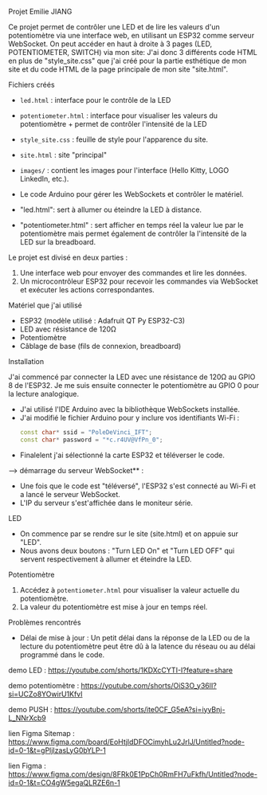 Projet Emilie JIANG

Ce projet permet de contrôler une LED et de lire les valeurs d'un potentiomètre via une interface web, en utilisant un ESP32 comme serveur WebSocket. On peut accéder en haut à droite à 3 pages (LED, POTENTIOMETER, SWITCH) via mon site:
J'ai donc 3 différents code HTML en plus de "style_site.css" que j'ai créé pour la partie esthétique de mon site et du code HTML de la page principale de mon site "site.html".


Fichiers créés 

- `led.html` : interface pour le contrôle de la LED
- `potentiometer.html` : interface pour visualiser les valeurs du potentiomètre + permet de contrôler l'intensité de la LED
- `style_site.css` : feuille de style pour l'apparence du site.
- `site.html` : site "principal"
- `images/` : contient les images pour l'interface (Hello Kitty, LOGO LinkedIn, etc.).
- Le code Arduino pour gérer les WebSockets et contrôler le matériel.


- "led.html": sert à allumer ou éteindre la LED à distance.
- "potentiometer.html" : sert afficher en temps réel la valeur lue par le potentiomètre mais permet également de contrôler la l'intensité de la LED sur la breadboard.


Le projet est divisé en deux parties :
1. Une interface web pour envoyer des commandes et lire les données.
2. Un microcontrôleur ESP32 pour recevoir les commandes via WebSocket et exécuter les actions correspondantes.


Matériel que j'ai utilisé

- ESP32 (modèle utilisé : Adafruit QT Py ESP32-C3)
- LED avec résistance de 120Ω
- Potentiomètre
- Câblage de base (fils de connexion, breadboard)


Installation

J'ai commencé par connecter la LED avec une résistance de 120Ω au GPIO 8 de l'ESP32.
Je me suis ensuite connecter le potentiomètre au GPIO 0 pour la lecture analogique.
   
- J'ai utilisé l'IDE Arduino avec la bibliothèque WebSockets installée.
- J'ai modifié le fichier Arduino pour y inclure vos identifiants Wi-Fi :
     ```cpp
    const char* ssid = "PoleDeVinci_IFT";
    const char* password = "*c.r4UV@VfPn_0";

     ```
- Finalelent j'ai sélectionné la carte ESP32 et téléverser le code.

--> démarrage du serveur WebSocket** :
   
   - Une fois que le code est "téléversé", l'ESP32 s'est connecté au Wi-Fi et a lancé le serveur WebSocket.
   - L'IP du serveur s'est'affichée dans le moniteur série.



LED

- On commence par se rendre sur le site (site.html) et on appuie sur "LED".
- Nous avons deux boutons : "Turn LED On" et "Turn LED OFF" qui servent respectivement à allumer et éteindre la LED. 


Potentiomètre

1. Accédez à `potentiometer.html` pour visualiser la valeur actuelle du potentiomètre.
2. La valeur du potentiomètre est mise à jour en temps réel.



Problèmes rencontrés 

- Délai de mise à jour : Un petit délai dans la réponse de la LED ou de la lecture du potentiomètre peut être dû à la latence du réseau ou au délai programmé dans le code.


demo LED : https://youtube.com/shorts/1KDXcCYTI-I?feature=share

demo potentiomètre : https://youtube.com/shorts/OiS3O_y36lI?si=UCZo8YOwirU1KfvI

demo PUSH : https://youtube.com/shorts/ite0CF_G5eA?si=iyyBnj-L_NNrXcb9

lien Figma Sitemap : https://www.figma.com/board/EoHtjldDFOCimyhLu2JrlJ/Untitled?node-id=0-1&t=gPljIzasLyG0bYLP-1

lien Figma : https://www.figma.com/design/8FRk0E1PpCh0RmFH7uFkfh/Untitled?node-id=0-1&t=CO4gW5egaQLRZE6n-1





